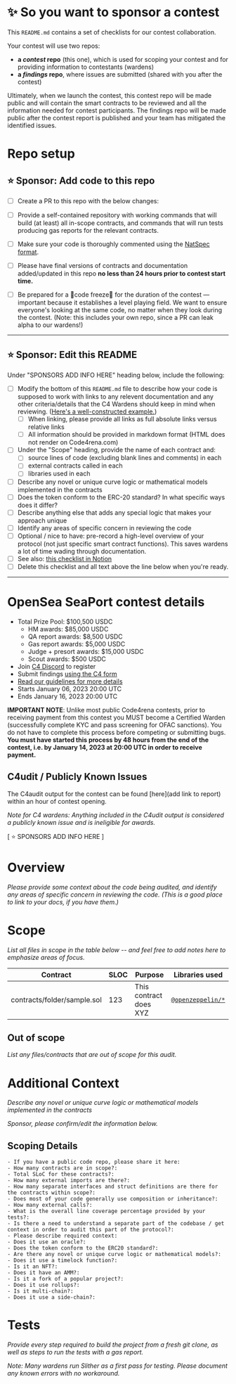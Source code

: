 # ✨ So you want to sponsor a contest

This `README.md` contains a set of checklists for our contest collaboration.

Your contest will use two repos: 
- **a _contest_ repo** (this one), which is used for scoping your contest and for providing information to contestants (wardens)
- **a _findings_ repo**, where issues are submitted (shared with you after the contest) 

Ultimately, when we launch the contest, this contest repo will be made public and will contain the smart contracts to be reviewed and all the information needed for contest participants. The findings repo will be made public after the contest report is published and your team has mitigated the identified issues.

# Repo setup

## ⭐️ Sponsor: Add code to this repo

- [ ] Create a PR to this repo with the below changes:
- [ ] Provide a self-contained repository with working commands that will build (at least) all in-scope contracts, and commands that will run tests producing gas reports for the relevant contracts.
- [ ] Make sure your code is thoroughly commented using the [NatSpec format](https://docs.soliditylang.org/en/v0.5.10/natspec-format.html#natspec-format).
- [ ] Please have final versions of contracts and documentation added/updated in this repo **no less than 24 hours prior to contest start time.**
- [ ] Be prepared for a 🚨code freeze🚨 for the duration of the contest — important because it establishes a level playing field. We want to ensure everyone's looking at the same code, no matter when they look during the contest. (Note: this includes your own repo, since a PR can leak alpha to our wardens!)


---

## ⭐️ Sponsor: Edit this README

Under "SPONSORS ADD INFO HERE" heading below, include the following:

- [ ] Modify the bottom of this `README.md` file to describe how your code is supposed to work with links to any relevent documentation and any other criteria/details that the C4 Wardens should keep in mind when reviewing. ([Here's a well-constructed example.](https://github.com/code-423n4/2022-08-foundation#readme))
  - [ ] When linking, please provide all links as full absolute links versus relative links
  - [ ] All information should be provided in markdown format (HTML does not render on Code4rena.com)
- [ ] Under the "Scope" heading, provide the name of each contract and:
  - [ ] source lines of code (excluding blank lines and comments) in each
  - [ ] external contracts called in each
  - [ ] libraries used in each
- [ ] Describe any novel or unique curve logic or mathematical models implemented in the contracts
- [ ] Does the token conform to the ERC-20 standard? In what specific ways does it differ?
- [ ] Describe anything else that adds any special logic that makes your approach unique
- [ ] Identify any areas of specific concern in reviewing the code
- [ ] Optional / nice to have: pre-record a high-level overview of your protocol (not just specific smart contract functions). This saves wardens a lot of time wading through documentation.
- [ ] See also: [this checklist in Notion](https://code4rena.notion.site/Key-info-for-Code4rena-sponsors-f60764c4c4574bbf8e7a6dbd72cc49b4#0cafa01e6201462e9f78677a39e09746)
- [ ] Delete this checklist and all text above the line below when you're ready.

---

# OpenSea SeaPort contest details
- Total Prize Pool: $100,500 USDC
  - HM awards: $85,000 USDC
  - QA report awards: $8,500 USDC
  - Gas report awards: $5,000 USDC
  - Judge + presort awards: $15,000 USDC
  - Scout awards: $500 USDC 
- Join [C4 Discord](https://discord.gg/code4rena) to register
- Submit findings [using the C4 form](https://code4rena.com/contests/2023-01-opensea-seaport-contest/submit)
- [Read our guidelines for more details](https://docs.code4rena.com/roles/wardens)
- Starts January 06, 2023 20:00 UTC
- Ends January 16, 2023 20:00 UTC

**IMPORTANT NOTE**: Unlike most public Code4rena contests, prior to receiving payment from this contest you MUST become a Certified Warden (successfully complete KYC and pass screening for OFAC sanctions). You do not have to complete this process before competing or submitting bugs. **You must have started this process by 48 hours from the end of the contest, i.e. by January 14, 2023 at 20:00 UTC in order to receive payment.**

## C4udit / Publicly Known Issues

The C4audit output for the contest can be found [here](add link to report) within an hour of contest opening.

*Note for C4 wardens: Anything included in the C4udit output is considered a publicly known issue and is ineligible for awards.*

[ ⭐️ SPONSORS ADD INFO HERE ]

# Overview

*Please provide some context about the code being audited, and identify any areas of specific concern in reviewing the code. (This is a good place to link to your docs, if you have them.)*

# Scope

*List all files in scope in the table below -- and feel free to add notes here to emphasize areas of focus.*

| Contract | SLOC | Purpose | Libraries used |  
| ----------- | ----------- | ----------- | ----------- |
| contracts/folder/sample.sol | 123 | This contract does XYZ | [`@openzeppelin/*`](https://openzeppelin.com/contracts/) |

## Out of scope

*List any files/contracts that are out of scope for this audit.*

# Additional Context

*Describe any novel or unique curve logic or mathematical models implemented in the contracts*

*Sponsor, please confirm/edit the information below.*

## Scoping Details 
```
- If you have a public code repo, please share it here:  
- How many contracts are in scope?:   
- Total SLoC for these contracts?:  
- How many external imports are there?:  
- How many separate interfaces and struct definitions are there for the contracts within scope?:  
- Does most of your code generally use composition or inheritance?:   
- How many external calls?:   
- What is the overall line coverage percentage provided by your tests?:  
- Is there a need to understand a separate part of the codebase / get context in order to audit this part of the protocol?:   
- Please describe required context:   
- Does it use an oracle?:  
- Does the token conform to the ERC20 standard?:  
- Are there any novel or unique curve logic or mathematical models?: 
- Does it use a timelock function?:  
- Is it an NFT?: 
- Does it have an AMM?:   
- Is it a fork of a popular project?:   
- Does it use rollups?:   
- Is it multi-chain?:  
- Does it use a side-chain?: 
```

# Tests

*Provide every step required to build the project from a fresh git clone, as well as steps to run the tests with a gas report.* 

*Note: Many wardens run Slither as a first pass for testing.  Please document any known errors with no workaround.* 
